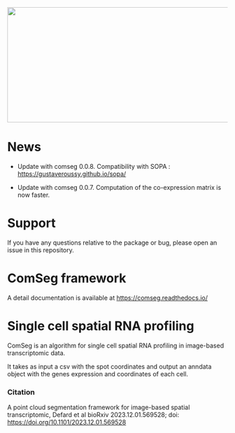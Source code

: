 
<img src="./comseg.png" width="650" height="263">

# News
- Update with comseg 0.0.8. Compatibility with SOPA : https://gustaveroussy.github.io/sopa/

- Update with comseg 0.0.7. Computation of the co-expression matrix is now faster.

# Support

If you have any questions relative to the package or bug, please open an issue in this repository.


# ComSeg framework

A detail documentation is available at https://comseg.readthedocs.io/


# Single cell spatial RNA profiling 

ComSeg is an algorithm for single cell spatial RNA profiling in image-based transcriptomic data.

It takes as input a csv with the spot coordinates and output an anndata 
object with the  genes expression and coordinates of each cell.

### Citation 

A point cloud segmentation framework for image-based spatial transcriptomic, Defard et al bioRxiv 2023.12.01.569528; doi: https://doi.org/10.1101/2023.12.01.569528

